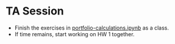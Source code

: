 # TA Session

* Finish the exercises in [portfolio-calculations.ipynb](./portfolio-calculations.ipynb) as a class.
* If time remains, start working on HW 1 together.